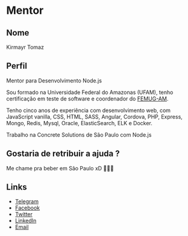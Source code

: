 # Mentor

## Nome

Kirmayr Tomaz

## Perfil

Mentor para Desenvolvimento Node.js

Sou formado na Universidade Federal do Amazonas (UFAM), tenho certificação em teste de software e coordenador do [FEMUG-AM](https://femugam.github.io/).

Tenho cinco anos de experiência com desenvolvimento web, com JavaScript vanilla, CSS, HTML, SASS, Angular, Cordova, PHP, Express, Mongo, Redis, Mysql, Oracle, ElasticSearch, ELK e Docker.

Trabalho na Concrete Solutions de São Paulo com Node.js

## Gostaria de retribuir a ajuda ?

Me chame pra beber em São Paulo xD :beer::beer::beer:

## Links

* [Telegram](https://t.me/kirmayr)
* [Facebook](https://www.facebook.com/kirmayr.tomaz)
* [Twitter](https://twitter.com/kirmayrtomaz)
* [LinkedIn](https://www.linkedin.com/in/kirmayrtomaz)
* <a href="mailto:tomaz.kirmayr@gmail.com">Email</a>
